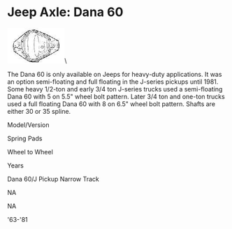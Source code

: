 # Jeep Axle: Dana 60

[![Dana 60 diff cover](/images/axle/bwd60_.jpg)](/images/axle/bwd60.jpg)\

The Dana 60 is only available on Jeeps for heavy-duty applications. It was an option semi-floating and full floating in the J-series pickups until 1981. Some heavy 1/2-ton and early 3/4 ton J-series trucks used a semi-floating Dana 60 with 5 on 5.5\" wheel bolt pattern. Later 3/4 ton and one-ton trucks used a full floating Dana 60 with 8 on 6.5\" wheel bolt pattern. Shafts are either 30 or 35 spline.

Model/Version

Spring Pads

Wheel to Wheel

Years

Dana 60/J Pickup Narrow Track

NA

NA

\'63-\'81
